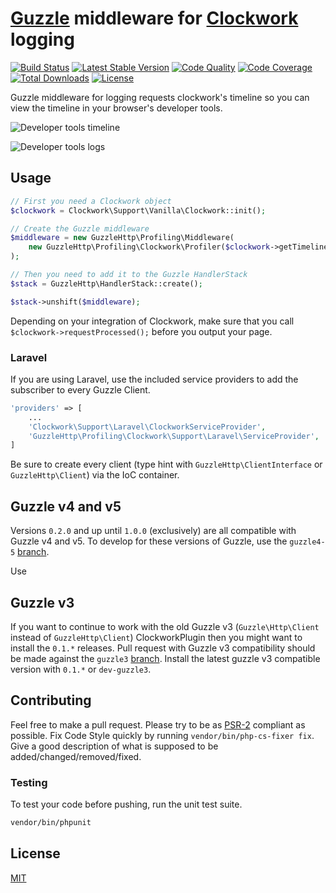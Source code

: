 # [Guzzle](http://docs.guzzlephp.org/en/latest/) middleware for [Clockwork](https://github.com/itsgoingd/clockwork) logging

[![Build Status](https://img.shields.io/travis/hannesvdvreken/guzzle-clockwork/3.x?style=flat-square)](https://travis-ci.org/hannesvdvreken/guzzle-clockwork)
[![Latest Stable Version](https://img.shields.io/packagist/v/hannesvdvreken/guzzle-clockwork?style=flat-square)](https://packagist.org/packages/hannesvdvreken/guzzle-clockwork)
[![Code Quality](https://img.shields.io/scrutinizer/g/hannesvdvreken/guzzle-clockwork?style=flat-square)](https://scrutinizer-ci.com/g/hannesvdvreken/guzzle-clockwork/)
[![Code Coverage](https://img.shields.io/scrutinizer/coverage/g/hannesvdvreken/guzzle-clockwork?style=flat-square)](https://scrutinizer-ci.com/g/hannesvdvreken/guzzle-clockwork/)
[![Total Downloads](https://img.shields.io/packagist/dt/hannesvdvreken/guzzle-clockwork?style=flat-square)](https://packagist.org/packages/hannesvdvreken/guzzle-clockwork)
[![License](https://img.shields.io/github/license/hannesvdvreken/guzzle-clockwork?style=flat-square)](#license)

Guzzle middleware for logging requests clockwork's timeline so you can view the timeline in your browser's developer tools.

![Developer tools timeline](https://dl.dropboxusercontent.com/s/2okdxq30qr1n8os/timeline.png?dl=1&token_hash=AAH3BzQL-ks_lotJBZ-6iZ9i1OYaX8T9pEbA0vY_KWqp2g "Developer tools timeline")

![Developer tools logs](https://dl.dropboxusercontent.com/s/ca1gydqgar1twq6/log.png?dl=1&token_hash=AAEwY0bcesfhdG_da1_sTkyQ__GlZ9BQl6FRXZgzXJky_A "Developer tools logs")

## Usage

```php
// First you need a Clockwork object
$clockwork = Clockwork\Support\Vanilla\Clockwork::init();

// Create the Guzzle middleware
$middleware = new GuzzleHttp\Profiling\Middleware(
    new GuzzleHttp\Profiling\Clockwork\Profiler($clockwork->getTimeline())
);

// Then you need to add it to the Guzzle HandlerStack
$stack = GuzzleHttp\HandlerStack::create();

$stack->unshift($middleware);
```

Depending on your integration of Clockwork, make sure that you call `$clockwork->requestProcessed();` before you output your page.

### Laravel

If you are using Laravel, use the included service providers to add
the subscriber to every Guzzle Client.

```php
'providers' => [
    ...
    'Clockwork\Support\Laravel\ClockworkServiceProvider',
    'GuzzleHttp\Profiling\Clockwork\Support\Laravel\ServiceProvider',
]
```

Be sure to create every client (type hint with `GuzzleHttp\ClientInterface` or `GuzzleHttp\Client`) via the IoC container.

## Guzzle v4 and v5

Versions `0.2.0` and up until `1.0.0` (exclusively) are all compatible with Guzzle v4 and v5. To develop for these versions of Guzzle, use the `guzzle4-5` [branch](https://github.com/hannesvdvreken/guzzle-clockwork/tree/guzzle4-5).

Use

## Guzzle v3

If you want to continue to work with the old Guzzle v3 (`Guzzle\Http\Client` instead of `GuzzleHttp\Client`) ClockworkPlugin
then you might want to install the `0.1.*` releases. Pull request with Guzzle v3 compatibility should be made against the `guzzle3` [branch](https://github.com/hannesvdvreken/guzzle-clockwork/tree/guzzle3). Install the latest guzzle v3 compatible version with `0.1.*` or `dev-guzzle3`.

## Contributing

Feel free to make a pull request. Please try to be as
[PSR-2](https://github.com/php-fig/fig-standards/blob/master/accepted/PSR-2-coding-style-guide.md)
compliant as possible. Fix Code Style quickly by running `vendor/bin/php-cs-fixer fix`. Give a good description of what is supposed to be added/changed/removed/fixed.

### Testing

To test your code before pushing, run the unit test suite.

```bash
vendor/bin/phpunit
```

## License

[MIT](LICENSE)
